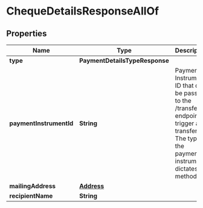 

# ChequeDetailsResponseAllOf


## Properties

| Name | Type | Description | Notes |
|------------ | ------------- | ------------- | -------------|
|**type** | **PaymentDetailsTypeResponse** |  |  |
|**paymentInstrumentId** | **String** | Payment Instrument ID that can be passed to the /transfers endpoint to trigger a transfer. The type of the payment instrument dictates the method.  |  |
|**mailingAddress** | [**Address**](Address.md) |  |  |
|**recipientName** | **String** |  |  |



